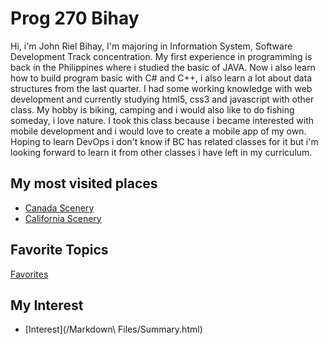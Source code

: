 # Prog 270 Bihay

Hi, i'm John Riel Bihay, I'm majoring in Information System, Software Development Track concentration. My first experience in programming is back in the Philippines where i studied the basic of JAVA. Now i also learn how to build program basic with C# and C++, i also learn a lot about data structures from the last quarter. I had some working knowledge with web development and currently studying html5, css3 and javascript with other class.
My hobby is biking, camping and i would also like to do fishing someday, i love nature. I took this class because i became interested with mobile development and i would love to create a mobile app of my own. Hoping to learn DevOps i don't know if BC has related classes for it but i'm looking forward to learn it from other classes i have left in my curriculum.</p>

## My most visited places

* [Canada Scenery](/Pictures/CanadaMarkdown/canada.html)
* [California Scenery](/Pictures/CaliforniaMarkdown/california.html)


## Favorite Topics
[Favorites](/mapping-database/favorite.html)

## My Interest

* [Interest](/Markdown\ Files/Summary.html)
